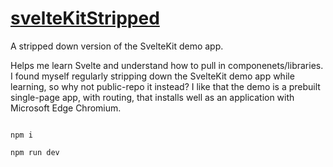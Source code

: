 # [svelteKitStripped](https://sveltekitstripped.netlify.app)
A stripped down version of the SvelteKit demo app.

Helps me learn Svelte and understand how to pull in componenets/libraries. I found myself regularly stripping down the SvelteKit demo app while learning, so why not public-repo it instead? I like that the demo is a prebuilt single-page app, with routing, that installs well as an application with Microsoft Edge Chromium.

```nvm i 18

npm i

npm run dev
